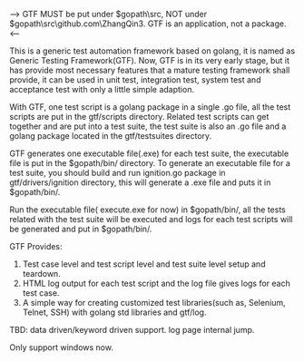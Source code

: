 
--> GTF MUST be put under $gopath\src, NOT under $gopath\src\github.com\ZhangQin3. GTF is an application, not a package. <--

This is a generic test automation framework based on golang, it is named as Generic Testing Framework(GTF). Now, GTF is in its very early stage, but it has provide most necessary features that a mature testing framework shall provide, it can be used in unit test, integration test, system test and acceptance test with only a little simple adaption.

With GTF, one test script is a golang package in a single .go file, all the test scripts are put in the gtf/scripts directory. Related test scripts can get together and are put into a test suite, the test suite is also an .go file and a golang package located in the gtf/testsuites directory.

GTF generates one executable file(.exe) for each test suite, the executable file is put in the $gopath/bin/ directory. To generate an executable file for a test suite, you should build and run ignition.go package in gtf/drivers/ignition directory, this will generate a .exe file and puts it in $gopath/bin/.

Run the executable file( execute.exe for now) in $gopath/bin/, all the tests related with the test suite will be executed and logs for each test scripts will be generated and put in $gopath/bin/.

GTF Provides:
1) Test case level and test script level and test suite level setup and teardown.
2) HTML log output for each test script and the log file gives logs for each test case.
3) A simple way for creating customized test libraries(such as, Selenium, Telnet, SSH) with golang std libraries and gtf/log.


TBD:
data driven/keyword driven support. 
log page internal jump. 

Only support windows now.
